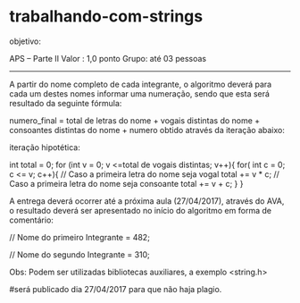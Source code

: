 # trabalhando-com-strings

objetivo:

APS – Parte II 
Valor : 1,0 ponto 
Grupo: até 03 pessoas 

---------

  A partir do nome completo de cada integrante, o algoritmo deverá para cada um destes nomes
informar uma numeração, sendo que esta será resultado da seguinte fórmula: 

numero_final = total de letras do nome + vogais distintas do nome + consoantes distintas do nome + numero obtido através da iteração abaixo: 

iteração hipotética:
 
int total = 0;
  for (int v = 0; v <=total de vogais distintas; v++){
    for( int c = 0; c <= v; c++){
    // Caso a primeira letra do nome seja vogal
    total += v * c;
    // Caso a primeira letra do nome seja consoante
    total += v + c;
    }
  }

A entrega deverá ocorrer até a próxima aula (27/04/2017), através do AVA, o resultado deverá ser apresentado no início do algoritmo em forma de comentário: 

  // Nome do primeiro Integrante = 482; 

  // Nome do segundo Integrante = 310; 

Obs: Podem ser utilizadas bibliotecas auxiliares, a exemplo <string.h>

#será publicado dia 27/04/2017 para que não haja plagio.
